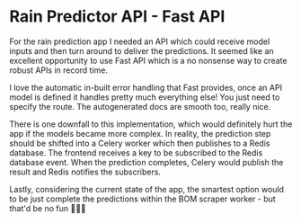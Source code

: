 # Rain Predictor API - Fast API

For the rain prediction app I needed an API which could receive model inputs and then turn around to deliver the predictions. It seemed like an excellent opportunity to use Fast API which is a no nonsense way to create robust APIs in record time. 

I love the automatic in-built error handling that Fast provides, once an API model is defined it handles pretty much everything else! You just need to specify the route. The autogenerated docs are smooth too, really nice. 

There is one downfall to this implementation, which would definitely hurt the app if the models became more complex. In reality, the prediction step should be shifted into a Celery worker which then publishes to a Redis database. The frontend receives a key to be subscribed to the Redis database event. When the prediction completes, Celery would publish the result and Redis notifies the subscribers. 

Lastly, considering the current state of the app, the smartest option would to be just complete the predictions within the BOM scraper worker - but that'd be no fun 🤷‍♂️😁

